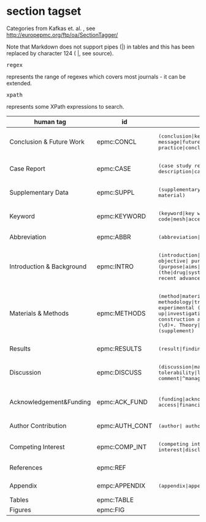 # section tagset

Categories from Kafkas et. al. , see http://europepmc.org/ftp/oa/SectionTagger/ 

Note that Markdown does not support pipes (|) in tables and this has been replaced by character 124 ( &#124;, see source). <pre>regex</pre> represents the range of regexes which covers most journals - it can be extended. <pre>xpath</pre> represents some XPath expressions to search.


| human tag       | id          | regex    | xpath     | comments |
| --------------- | ----------- | -------- | --------- | -------- |
| Conclusion & Future Work | epmc:CONCL |	<pre>(conclusion&#124;key message&#124;future&#124;summary&#124;recommendation&#124;implications for clinical practice&#124;concluding remark)</pre> |  | |
| Case Report	| epmc:CASE | <pre>(case study report&#124;case report&#124;case presentation&#124;case description&#124;case summary&#124;case history&#124; (\d)+\. case&#124;^ case (\d)+$&#124;^case$&#124;^cases$)</pre> |  |  |
| Supplementary Data	| epmc:SUPPL | <pre>(supplementary&#124;supporting information&#124;supplemental&#124;web extra material)</pre> | <pre>footnote[contains.,'supplementary']</pre> | |
| Keyword	| epmc:KEYWORD |<pre>(keyword&#124;key word&#124;key term&#124;index&#124;ocis code&#124;mesh&#124;accession&#124;search term)</pre>	|  |  |
| Abbreviation	| epmc:ABBR |  <pre>(abbreviation&#124;glossary)</pre> | | <pre>//glossary | |
| Introduction & Background	| epmc:INTRO |<pre>(introduction&#124;background&#124;related literature&#124;literature review&#124; objective&#124; purpose of this study&#124;study (purpose&#124;aim&#124;aims))&#124; (\d)+. (purpose&#124;aims&#124;aim)&#124;(aims&#124;aim&#124;purpose) of the study) &#124; (the&#124;drug&#124;systematic&#124;book) review&#124;review of literature&#124;related work&#124; recent advance)&#124;(^aim$&#124;^aims$&#124;^purpose$&#124;^purposes$&#124;^purpose/aim$&#124; ^purpose of study$&#124;^review$&#124;^reviews$&#124;^minireview$)</pre> | | |
| Materials & Methods	| epmc:METHODS | <pre>(method&#124;material&#124;experimental procedure&#124;implementation&#124; methodology&#124;treatment&#124;statistical analysis&#124;(\d)+. Experimental&#124; experimental (section&#124;evaluation&#124;design&#124;approach&#124;protocol&#124;setting&#124;set up&#124;investigation&#124;detail&#124;part&#124;pespective&#124;tool)&#124;study protocol&#124; construction and content&#124;experiment (\d)+&#124;analysis&#124;utility&#124;design&#124; (\d)+\. Theory&#124;theory and&#124;theory of)&#124; (^experiments$&#124;^experimental$&#124;^the study$&#124;^(\d)+. the study$&#124; ^protocol$&#124;^protocols$&#124;^theory$) AND NOT (supplement) </pre>| | |
| Results	| epmc:RESULTS | <pre>(result&#124;finding&#124;diagnosis)</pre> | | |
| Discussion	| epmc:DISCUSS | <pre>(discussion&#124;management of&#124;(\d)+. management&#124;safety and tolerability&#124;limitations&#124;perspective&#124;commentary&#124;(\d)+. comment&#124;^management$&#124;^comment$&#124;^comments$)</pre> | | |
| Acknowledgement&Funding	| epmc:ACK_FUND |  <pre>(funding&#124;acknowledgment&#124;acknowledgement&#124;acknowledgement&#124;acknowlegement&#124;open access&#124;financial support&#124;grant&#124;author note) </pre>| <pre>xpath="ack or footnote[contains(."financial disclosure" or contains(.,"support") or contains(.,"fund") or contains(."grant") or contains(."thank")]</pre> | |
| Author Contribution | epmc:AUTH_CONT |	<pre>(author&#124; authors'&#124; author's) contribution</pre> | //footnote[@fn-type='con'] | |
| Competing Interest	| epmc:COMP_INT|  <pre>(competing interest&#124;(conflict&#124;conflicts) of interest&#124;disclosure&#124;declaration)</pre> | footnote[@fn-type='conflict'] | |
| References	| epmc:REF  | | <pre> xpath='ref-list' | |
| Appendix	| empc:APPENDIX | <pre>(appendix&#124;appendices)</pre> | | |
| Tables	| epmc:TABLE| | xpath=//table-wrap | | 
| Figures	| epmc:FIG  | | xpath=//fig| |




